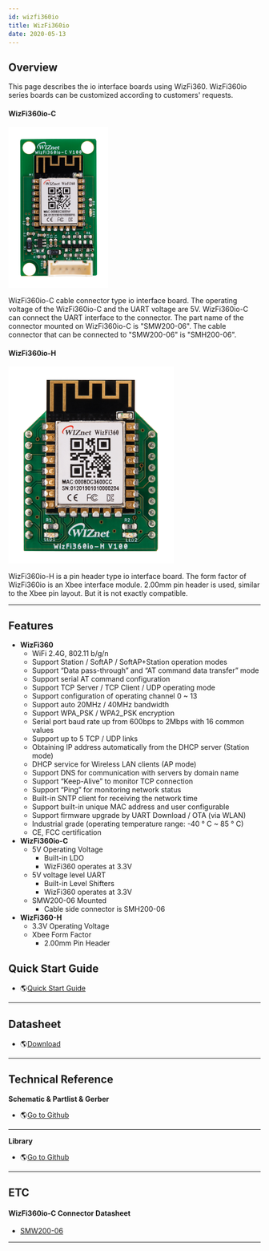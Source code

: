 ```yaml
---
id: wizfi360io
title: WizFi360io
date: 2020-05-13
---
```


## Overview

This page describes the io interface boards using WizFi360. WizFi360io
series boards can be customized according to customers' requests.

#### WizFi360io-C

![](/img/products/wizfi360/board/wizfi360io-c/wizfi360io-c.png)

WizFi360io-C cable connector type io interface board. The operating
voltage of the WizFi360io-C and the UART voltage are 5V. WizFi360io-C
can connect the UART interface to the connector. The part name of the
connector mounted on WizFi360io-C is "SMW200-06". The cable connector
that can be connected to "SMW200-06" is "SMH200-06".

#### WizFi360io-H

![](/img/products/wizfi360/board/wizfi360io-h/wizfi360-h.png)

WizFi360io-H is a pin header type io interface board. The form factor of
WizFi360io is an Xbee interface module. 2.00mm pin header is used,
similar to the Xbee pin layout. But it is not exactly compatible.

-----

## Features

  - **WizFi360**
      - WiFi 2.4G, 802.11 b/g/n
      - Support Station / SoftAP / SoftAP+Station operation modes
      - Support “Data pass-through” and “AT command data transfer” mode
      - Support serial AT command configuration
      - Support TCP Server / TCP Client / UDP operating mode
      - Support configuration of operating channel 0 \~ 13
      - Support auto 20MHz / 40MHz bandwidth
      - Support WPA\_PSK / WPA2\_PSK encryption
      - Serial port baud rate up from 600bps to 2Mbps with 16 common
        values
      - Support up to 5 TCP / UDP links
      - Obtaining IP address automatically from the DHCP server (Station
        mode)
      - DHCP service for Wireless LAN clients (AP mode)
      - Support DNS for communication with servers by domain name
      - Support “Keep-Alive” to monitor TCP connection
      - Support “Ping” for monitoring network status
      - Built-in SNTP client for receiving the network time
      - Support built-in unique MAC address and user configurable
      - Support firmware upgrade by UART Download / OTA (via WLAN)
      - Industrial grade (operating temperature range: -40 ° C \~ 85 °
        C)
      - CE, FCC certification 
  - **WizFi360io-C**
      - 5V Operating Voltage
          - Built-in LDO
          - WizFi360 operates at 3.3V
      - 5V voltage level UART
          - Built-in Level Shifters
          - WizFi360 operates at 3.3V
      - SMW200-06 Mounted
          - Cable side connector is SMH200-06
  - **WizFi360-H**
      - 3.3V Operating Voltage
      - Xbee Form Factor
          - 2.00mm Pin Header
          
## Quick Start Guide

  - 🌎[Quick Start Guide](documents#quick-start-guide)

-----

## Datasheet

  - 🌎[Download](documents#wizfi360io-series)

-----

## Technical Reference

**Schematic & Partlist & Gerber**

  - 🌎[Go to Github](https://github.com/Wiznet/Hardware-Files-of-WIZnet/tree/master/07_WizFi_Module)

-----

**Library**

  - 🌎[Go to Github](https://github.com/WIZnet-WizFi360/Release)

-----

## ETC

#### WizFi360io-C Connector Datasheet

  - <a href="/img/products/wizfi360/board/wizfi360io-c/smw200-nn.pdf" target="_blank">SMW200-06</a>

-----